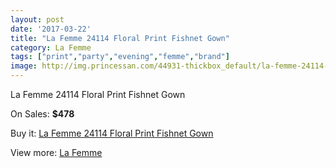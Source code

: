 ```yaml
---
layout: post
date: '2017-03-22'
title: "La Femme 24114 Floral Print Fishnet Gown"
category: La Femme
tags: ["print","party","evening","femme","brand"]
image: http://img.princessan.com/44931-thickbox_default/la-femme-24114-floral-print-fishnet-gown.jpg
---
```

La Femme 24114 Floral Print Fishnet Gown

On Sales: **$478**
<a href="https://www.princessan.com/en/la-femme/20781-la-femme-24114-floral-print-fishnet-gown.html"><amp-img layout="responsive" width="600" height="600" src="//img.princessan.com/44931-thickbox_default/la-femme-24114-floral-print-fishnet-gown.jpg" alt="La Femme 24114 Floral Print Fishnet Gown 0" /></a>
<a href="https://www.princessan.com/en/la-femme/20781-la-femme-24114-floral-print-fishnet-gown.html"><amp-img layout="responsive" width="600" height="600" src="//img.princessan.com/44932-thickbox_default/la-femme-24114-floral-print-fishnet-gown.jpg" alt="La Femme 24114 Floral Print Fishnet Gown 1" /></a>

Buy it: [La Femme 24114 Floral Print Fishnet Gown](https://www.princessan.com/en/la-femme/20781-la-femme-24114-floral-print-fishnet-gown.html "La Femme 24114 Floral Print Fishnet Gown")

View more: [La Femme](https://www.princessan.com/en/28-la-femme "La Femme")